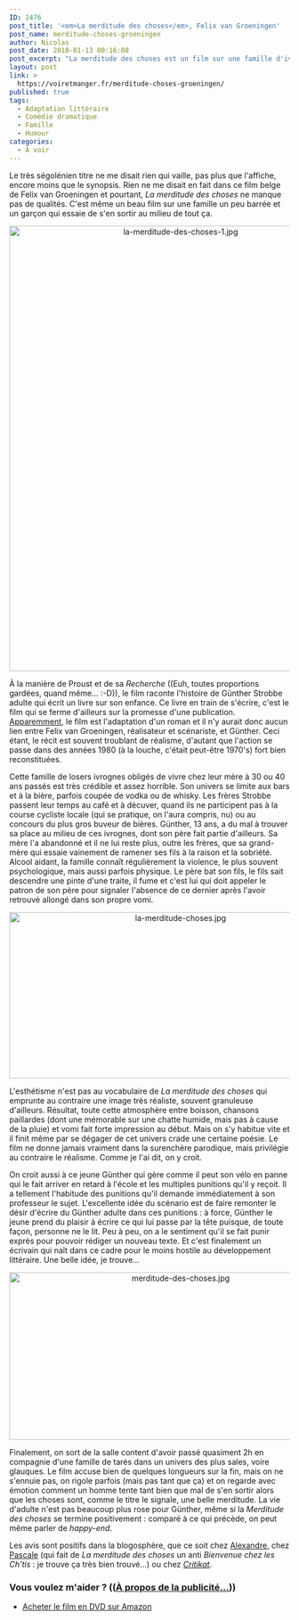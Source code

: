 ```yaml
---
ID: 2476
post_title: '<em>La merditude des choses</em>, Felix van Groeningen'
post_name: merditude-choses-groeningen
author: Nicolas
post_date: 2010-01-13 00:16:08
post_excerpt: "La merditude des choses est un film sur une famille d'ivrognes losers incapables de faire autre chose de leur vie que de boire et décuver. Au milieu, le petit Günther, 13 ans, essaie de trouver sa voie. Le tout donne un film touchant."
layout: post
link: >
  https://voiretmanger.fr/merditude-choses-groeningen/
published: true
tags:
  - Adaptation littéraire
  - Comédie dramatique
  - Famille
  - Humour
categories:
  - À voir
---
```

<p>Le très ségolénien titre ne me disait rien qui vaille, pas plus que l'affiche, encore moins que le synopsis. Rien ne me disait en fait dans ce film belge de Felix van Groeningen et pourtant, <em>La merditude des choses</em> ne manque pas de qualités. C'est même un beau film sur une famille un peu barrée et un garçon qui essaie de s'en sortir au milieu de tout ça.</p>

<div style="text-align: center;"><a href="http://www.allocine.fr/film/fichefilm_gen_cfilm=145947.html"><img class="aligncenter" src="https://voiretmanger.fr/wp-content/uploads/2010/01/la-merditude-des-choses-1.jpg" border="0" alt="la-merditude-des-choses-1.jpg" width="600" height="800" /></a></div>

<p>À la manière de Proust et de sa <em>Recherche</em> ((Euh, toutes proportions gardées, quand même… :-D)), le film raconte l'histoire de Günther Strobbe adulte qui écrit un livre sur son enfance. Ce livre en train de s'écrire, c'est le film qui se ferme d'ailleurs sur la promesse d'une publication. <a href="http://www.allocine.fr/article/fichearticle_gen_carticle=18590962.html">Apparemment</a>, le film est l'adaptation d'un roman et il n'y aurait donc aucun lien entre Felix van Groeningen, réalisateur et scénariste, et Günther. Ceci étant, le récit est souvent troublant de réalisme, d'autant que l'action se passe dans des années 1980 (à la louche, c'était peut-être 1970's) fort bien reconstituées.</p>
<p>Cette famille de losers ivrognes obligés de vivre chez leur mère à 30 ou 40 ans passés est très crédible et assez horrible. Son univers se limite aux bars et à la bière, parfois coupée de vodka ou de whisky. Les frères Strobbe passent leur temps au café et à décuver, quand ils ne participent pas à la course cycliste locale (qui se pratique, on l'aura compris, nu) ou au concours du plus gros buveur de bières. Günther, 13 ans, a du mal à trouver sa place au milieu de ces ivrognes, dont son père fait partie d'ailleurs. Sa mère l'a abandonné et il ne lui reste plus, outre les frères, que sa grand-mère qui essaie vainement de ramener ses fils à la raison et la sobriété. Alcool aidant, la famille connaît régulièrement la violence, le plus souvent psychologique, mais aussi parfois physique. Le père bat son fils, le fils sait descendre une pinte d'une traite, il fume et c'est lui qui doit appeler le patron de son père pour signaler l'absence de ce dernier après l'avoir retrouvé allongé dans son propre vomi.</p>

<div style="text-align: center;"><img class="aligncenter" src="https://voiretmanger.fr/wp-content/uploads/2010/01/la-merditude-choses.jpg" border="0" alt="la-merditude-choses.jpg" width="600" height="299" /></div>
<p>L'esthétisme n'est pas au vocabulaire de <em>La merditude des choses</em> qui emprunte au contraire une image très réaliste, souvent granuleuse d'ailleurs. Résultat, toute cette atmosphère entre boisson, chansons paillardes (dont une mémorable sur une chatte humide, mais pas à cause de la pluie) et vomi fait forte impression au début. Mais on s'y habitue vite et il finit même par se dégager de cet univers crade une certaine poésie. Le film ne donne jamais vraiment dans la surenchère parodique, mais privilégie au contraire le réalisme. Comme je l'ai dit, on y croit.</p>
<p>On croit aussi à ce jeune Günther qui gère comme il peut son vélo en panne qui le fait arriver en retard à l'école et les multiples punitions qu'il y reçoit. Il a tellement l'habitude des punitions qu'il demande immédiatement à son professeur le sujet. L'excellente idée du scénario est de faire remonter le désir d'écrire du Günther adulte dans ces punitions : à force, Günther le jeune prend du plaisir à écrire ce qui lui passe par la tête puisque, de toute façon, personne ne le lit. Peu à peu, on a le sentiment qu'il se fait punir exprès pour pouvoir rédiger un nouveau texte. Et c'est finalement un écrivain qui naît dans ce cadre pour le moins hostile au développement littéraire. Une belle idée, je trouve…</p>

<div style="text-align: center;"><img class="aligncenter" src="https://voiretmanger.fr/wp-content/uploads/2010/01/merditude-des-choses.jpg" border="0" alt="merditude-des-choses.jpg" width="600" height="301" /></div>
<p>Finalement, on sort de la salle content d'avoir passé quasiment 2h en compagnie d'une famille de tarés dans un univers des plus sales, voire glauques. Le film accuse bien de quelques longueurs sur la fin, mais on ne s'ennuie pas, on rigole parfois (mais pas tant que ça) et on regarde avec émotion comment un homme tente tant bien que mal de s'en sortir alors que les choses sont, comme le titre le signale, une belle merditude. La vie d'adulte n'est pas beaucoup plus rose pour Günther, même si la <em>Merditude des choses</em> se termine positivement : comparé à ce qui précède, on peut même parler de <em>happy-end</em>.</p>
<p>Les avis sont positifs dans la blogosphère, que ce soit chez <a href="http://plan-c.over-blog.com/article-la-merditude-des-choses-des-brelles-dans-la-vie-du-brel-dans-l-esprit-42161137.html">Alexandre</a>, chez <a href="http://www.surlarouteducinema.com/archive/2010/01/05/la-merditude-des-choses-de-felix-van-groeningen.html">Pascale</a> (qui fait de <em>La merditude des choses</em> un anti <em>Bienvenue chez les Ch'tis </em>: je trouve ça très bien trouvé...) ou chez <a href="http://www.critikat.com/La-Merditude-des-choses.html"><em>Critikat</em></a>.</p>

<div class="amazon">
<h3>Vous voulez m'aider ? ((<a href="https://voiretmanger.fr/soutien/">À propos de la publicité…</a>))</h3>
<ul>
	<li><a href="http://www.amazon.fr/gp/product/B003BWDEVG/ref=as_li_ss_tl?ie=UTF8&tag=leblogdenic07-21&linkCode=as2&camp=1642&creative=19458&creativeASIN=B003BWDEVG">Acheter le film en DVD sur Amazon</a></li>
</ul>
</div>